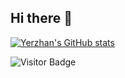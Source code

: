 ## Hi there 👋

[![Yerzhan's GitHub stats](https://github-readme-stats.vercel.app/api?username=yerzhan7&theme=tokyonight)](https://github.com/anuraghazra/github-readme-stats)

![Visitor Badge](https://visitor-badge.laobi.icu/badge?page_id=yerzhan7.yerzhan7)
